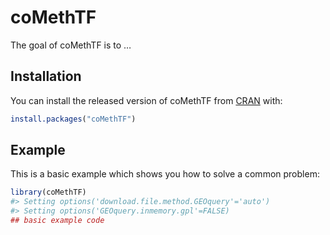 
<!-- README.md is generated from README.Rmd. Please edit that file -->

# coMethTF

<!-- badges: start -->

<!-- badges: end -->

The goal of coMethTF is to …

## Installation

You can install the released version of coMethTF from
[CRAN](https://CRAN.R-project.org) with:

``` r
install.packages("coMethTF")
```

## Example

This is a basic example which shows you how to solve a common problem:

``` r
library(coMethTF)
#> Setting options('download.file.method.GEOquery'='auto')
#> Setting options('GEOquery.inmemory.gpl'=FALSE)
## basic example code
```
